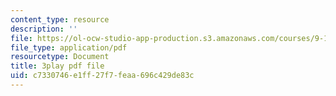```yaml
---
content_type: resource
description: ''
file: https://ol-ocw-studio-app-production.s3.amazonaws.com/courses/9-13-the-human-brain-spring-2019/c7330746e1ff27f7feaa696c429de83c_xA00vkxG3lE.pdf
file_type: application/pdf
resourcetype: Document
title: 3play pdf file
uid: c7330746-e1ff-27f7-feaa-696c429de83c
---
```

